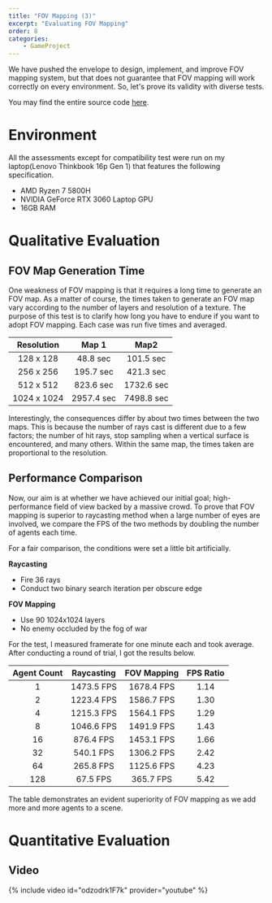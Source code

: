 ```yaml
---
title: "FOV Mapping (3)"
excerpt: "Evaluating FOV Mapping"
order: 8
categories: 
    - GameProject
---
```


We have pushed the envelope to design, implement, and improve FOV mapping system, but that does not guarantee that FOV mapping will work correctly on every environment. So, let's prove its validity with diverse tests.

You may find the entire source code [here](https://github.com/StupaSoft/FOVMapping).

# Environment

All the assessments except for compatibility test were run on my laptop(Lenovo Thinkbook 16p Gen 1) that features the following specification.

* AMD Ryzen 7 5800H
* NVIDIA GeForce RTX 3060 Laptop GPU
* 16GB RAM

# Qualitative Evaluation

## FOV Map Generation Time

One weakness of FOV mapping is that it requires a long time to generate an FOV map. As a matter of course, the times taken to generate an FOV map vary according to the number of layers and resolution of a texture. The purpose of this test is to clarify how long you have to endure if you want to adopt FOV mapping. Each case was run five times and averaged.

| Resolution  |   Map 1    |    Map2    |
| :---------: | :--------: | :--------: |
|  128 x 128  |  48.8 sec  | 101.5 sec  |
|  256 x 256  | 195.7 sec  | 421.3 sec  |
|  512 x 512  | 823.6 sec  | 1732.6 sec |
| 1024 x 1024 | 2957.4 sec | 7498.8 sec |

Interestingly, the consequences differ by about two times between the two maps. This is because the number of rays cast is different due to a few factors; the number of hit rays, stop sampling when a vertical surface is encountered, and many others. Within the same map, the times taken are proportional to the resolution.

## Performance Comparison

Now, our aim is at whether we have achieved our initial goal; high-performance field of view backed by a massive crowd. To prove that FOV mapping is superior to raycasting method when a large number of eyes are involved, we compare the FPS of the two methods by doubling the number of agents each time.

For a fair comparison, the conditions were set a little bit artificially.

**Raycasting**

* Fire 36 rays
* Conduct two binary search iteration per obscure edge

**FOV Mapping**

* Use 90 1024x1024 layers
* No enemy occluded by the fog of war

For the test, I measured framerate for one minute each and took average. After conducting a round of trial, I got the results below.

| Agent Count | Raycasting | FOV Mapping | FPS Ratio |
| :---------: | :--------: | :---------: | :-------: |
|      1      | 1473.5 FPS | 1678.4 FPS  |   1.14    |
|      2      | 1223.4 FPS | 1586.7 FPS  |   1.30    |
|      4      | 1215.3 FPS | 1564.1 FPS  |   1.29    |
|      8      | 1046.6 FPS | 1491.9 FPS  |   1.43    |
|     16      | 876.4 FPS  | 1453.1 FPS  |   1.66    |
|     32      | 540.1 FPS  | 1306.2 FPS  |   2.42    |
|     64      | 265.8 FPS  | 1125.6 FPS  |   4.23    |
|     128     |  67.5 FPS  |  365.7 FPS  |   5.42    |

 The table demonstrates an evident superiority of FOV mapping as we add more and more agents to a scene.

# Quantitative Evaluation

## Video

{% include video id="odzodrk1F7k" provider="youtube" %}
